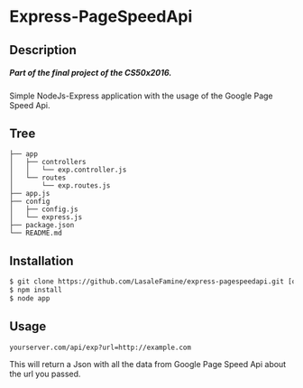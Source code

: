# Express-PageSpeedApi
## Description
##### Part of the final project of the CS50x2016.
Simple NodeJs-Express application with the usage of the Google Page Speed Api.
## Tree
```
├── app
│   ├── controllers
│   │   └── exp.controller.js
│   └── routes
│       └── exp.routes.js
├── app.js
├── config
│   ├── config.js
│   └── express.js
├── package.json
└── README.md
```
## Installation
```sh
$ git clone https://github.com/LasaleFamine/express-pagespeedapi.git [optional name]
$ npm install
$ node app
```
## Usage
```
yourserver.com/api/exp?url=http://example.com
```
This will return a Json with all the data from Google Page Speed Api about the url you passed.

